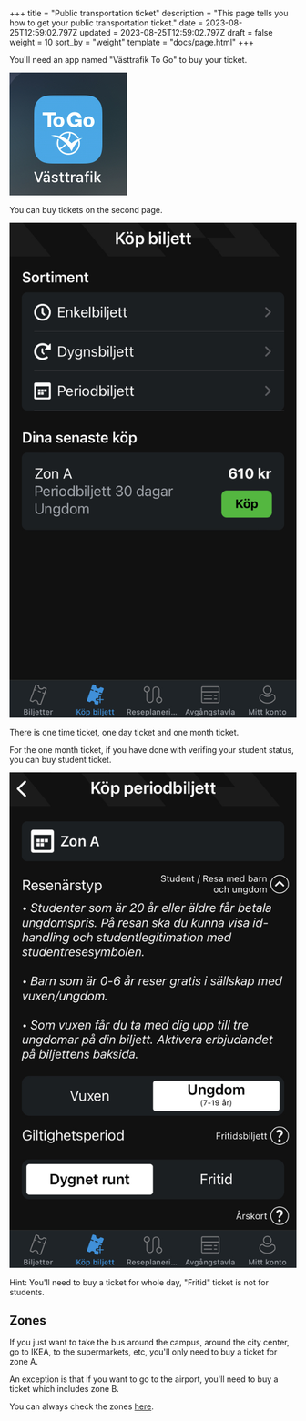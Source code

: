 +++
title = "Public transportation ticket"
description = "This page tells you how to get your public transportation ticket."
date = 2023-08-25T12:59:02.797Z
updated = 2023-08-25T12:59:02.797Z
draft = false
weight = 10
sort_by = "weight"
template = "docs/page.html"
+++

You'll need an app named "Västtrafik To Go" to buy your ticket.

![togo](togo.jpeg)

You can buy tickets on the second page.

![Alt text](tickets.jpeg)

There is one time ticket, one day ticket and one month ticket.

For the one month ticket, if you have done with verifing your student status, you can buy student ticket.

![Alt text](buy.jpeg)

Hint: You'll need to buy a ticket for whole day, "Fritid" ticket is not for students.

## Zones

If you just want to take the bus around the campus, around the city center, go to IKEA, to the supermarkets, etc, you'll only need to buy a ticket for zone A.

An exception is that if you want to go to the airport, you'll need to buy a ticket which includes zone B.

You can always check the zones [here](https://www.vasttrafik.se/reseplanering/hallplatser/).
